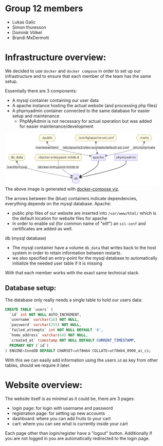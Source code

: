 # Group 12 members
- Lukas Galic
- Simon thuresson
- Dominik Völkel
- Brandi MxDermott


# Infrastructure overview:
We decided to use `docker` and `docker compose` in order to set up our infrastructure and to ensure that each member of the team has the same setup.

Essentially there are 3 components:
- A mysql container containing our user data
- A apache instance hosting the actual website (and processing php files)
- A phpmyadmin container connected to the same database for easier setup and maintenance
  - PhpMyAdmin is not necessary for actual operation but was added for easier maintenance/development


![flowchart](docker_flowchart.png)
The above image is generated with [docker-compose viz](https://derlin.github.io/docker-compose-viz-mermaid/).

The arrows between the (blue) containers indicate dependencies, everything depends on the mysql database.
Apache:
- public php files of our website are inserted into `/var/www/html/` which is the default location for website files for apache
- In order to enable ssl (for common name of "eitf") an `ssl-conf` and certificates are added as well.

db (mysql database)
- The mysql container have a volume `db_data` that writes back to the host system in order to retain information between restarts.
- we also specified an entry-point for the mysql database to automatically initialize the needed user table if it is missing

With that each member works with the exact same technical stack.

## Database setup:
The database only really needs a single table to hold our users data:
```sql
CREATE TABLE `users` (
  `id` int NOT NULL AUTO_INCREMENT,
  `username` varchar(16) NOT NULL,
  `password` varchar(255) NOT NULL,
  `failed_attempts` int NOT NULL DEFAULT '0',
  `home_address` varchar(64) NOT NULL,
  `created_at` timestamp NOT NULL DEFAULT CURRENT_TIMESTAMP,
  PRIMARY KEY (`id`)
) ENGINE=InnoDB DEFAULT CHARSET=utf8mb4 COLLATE=utf8mb4_0900_ai_ci;
```

With this we can easily add information using the users `id` as key from other tables, should we require it later.

# Website overview:

The website itself is as minimal as it could be, there are 3 pages:
- login page: for login with username and password
- registration page: for setting up new accounts
- dashboard: where you can add fruits to your cart
- cart: where you can see what is currently inside your cart

Each page other than login/register have a "logout" button. Additionally if you are not logged in you are automatically redirected to the login page.